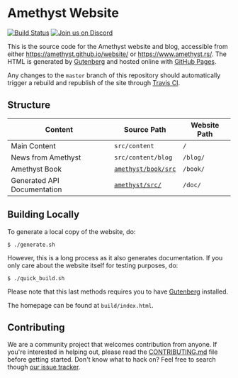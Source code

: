 # Amethyst Website

[![Build Status][s1]][tc] [![Join us on Discord][s2]][di]

[s1]: https://travis-ci.org/amethyst/website.svg?branch=master
[s2]: https://img.shields.io/discord/425678876929163284.svg?logo=discord

[tc]: https://travis-ci.org/amethyst/website
[di]: https://discord.gg/GnP5Whs

This is the source code for the Amethyst website and blog, accessible from
either https://amethyst.github.io/website/ or https://www.amethyst.rs/. The HTML
is generated by [Gutenberg][gb] and hosted online with [GitHub Pages][gp].

[gb]: https://www.getgutenberg.io/
[gp]: https://pages.github.com/

Any changes to the `master` branch of this repository should automatically
trigger a rebuild and republish of the site through [Travis CI][tc].

## Structure

Content                              | Source Path               | Website Path
-------------------------------------|---------------------------|-------------
Main Content                         | `src/content`             | `/`
News from Amethyst                   | `src/content/blog`        | `/blog/`
Amethyst Book                        | [`amethyst/book/src`][bs] | `/book/`
Generated API Documentation          | [`amethyst/src/`][ds]     | `/doc/`

[bs]: https://github.com/amethyst/amethyst/tree/master/book/src
[ds]: https://github.com/amethyst/amethyst/tree/master/src

## Building Locally

To generate a local copy of the website, do:

```
$ ./generate.sh
```

However, this is a long process as it also generates documentation.
If you only care about the website itself for testing purposes, do:

```
$ ./quick_build.sh
```

Please note that this last methods requires you to have [Gutenberg][gb] installed.

The homepage can be found at `build/index.html`.

## Contributing

We are a community project that welcomes contribution from anyone. If you're
interested in helping out, please read the [CONTRIBUTING.md][cm] file before
getting started. Don't know what to hack on? Feel free to search though
[our issue tracker][it].

[cm]: https://github.com/amethyst/amethyst/blob/master/CONTRIBUTING.md
[it]: https://github.com/amethyst/website/issues

